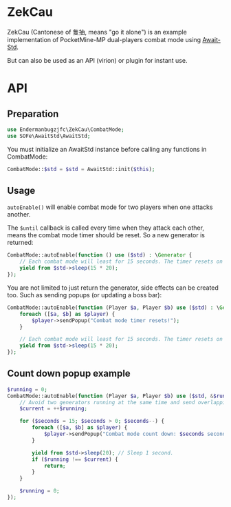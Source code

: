 # ZekCau
ZekCau (Cantonese of 隻抽, means "go it alone") is an example implementation of PocketMine-MP dual-players combat mode using [Await-Std](https://github.com/SOF3/await-std).

But can also be used as an API (virion) or plugin for instant use.
# API
## Preparation
```php
use Endermanbugzjfc\ZekCau\CombatMode;
use SOFe\AwaitStd\AwaitStd;
```
You must initialize an AwaitStd instance before calling any functions in CombatMode:
```php
CombatMode::$std = $std = AwaitStd::init($this);
```
## Usage
`autoEnable()` will enable combat mode for two players when one attacks another.

The `$until` callback is called every time when they attack each other, means the combat mode timer should be reset. So a new generator is returned:
```php
CombatMode::autoEnable(function () use ($std) : \Generator {
	// Each combat mode will least for 15 seconds. The timer resets on damage.
	yield from $std->sleep(15 * 20);
});
```
You are not limited to just return the generator, side effects can be created too. Such as sending popups (or updating a boss bar):
```php
CombatMode::autoEnable(function (Player $a, Player $b) use ($std) : \Generator {
	foreach ([$a, $b] as $player) {
		$player->sendPopup("Combat mode timer resets!");
	}

	// Each combat mode will least for 15 seconds. The timer resets on damage.
	yield from $std->sleep(15 * 20);
});		
```
## Count down popup example
```php
$running = 0;
CombatMode::autoEnable(function (Player $a, Player $b) use ($std, &$running) : \Generator {
	// Avoid two generators running at the same time and send overlapping popups.
	$current = ++$running;

	for ($seconds = 15; $seconds > 0; $seconds--) {
		foreach ([$a, $b] as $player) {
			$player->sendPopup("Combat mode count down: $seconds seconds.");
		}

		yield from $std->sleep(20); // Sleep 1 second.
		if ($running !== $current) {
			return;
		}
	}

	$running = 0;
});
```